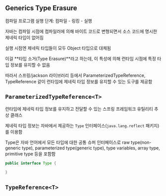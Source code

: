 

## Generics Type Erasure

컴파일 프로그램 실행 단계: 컴파일 - 링킹 - 실행

자바는 컴파일 시점에 컴파일러에 의해 바이트 코드로 변형되면서 소스 코드에 명시한 제네릭 타입이 없어짐

실행 시점엔 제네릭 타입들이 모두 Object 타입으로 대체됨

이걸 **타입 소거(Type Erasure)**라고 하는데, 이 특성에 의해 런타임 시점에 특정 타입 정보를 유지할 수 없음  

따라서 스프링/jackson 라이브러리 등에서 ParameterizedTypeReference, TypeReference 같이 런타임에 제네릭 타입 정보를 유지할 수 있는 도구를 제공함   

## `ParameterizedTypeReference<T>`

런타임에 제네릭 타입 정보를 유지하고 전달할 수 있는 스프링 프레임워크 유틸리티 추상 클래스

제네릭 타입 정보는 자바에서 제공하는 `Type` 인터페이스(`java.lang.reflect` 패키지)를 이용함

Type은 자바 언어에서 모든 타입에 대한 공통 슈퍼 인터페이스로 raw type(non-generic type), parameterized type(generic type), type variables, array type, primitive type 등을 포함함 

```java
public interface Type {
    
}
```

## `TypeReference<T>`